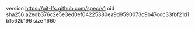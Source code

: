 version https://git-lfs.github.com/spec/v1
oid sha256:a2edb376c2e5e3ed0ef04225380ea9d9590073c9b47cdc33fbf21d1bf562b196
size 1660
